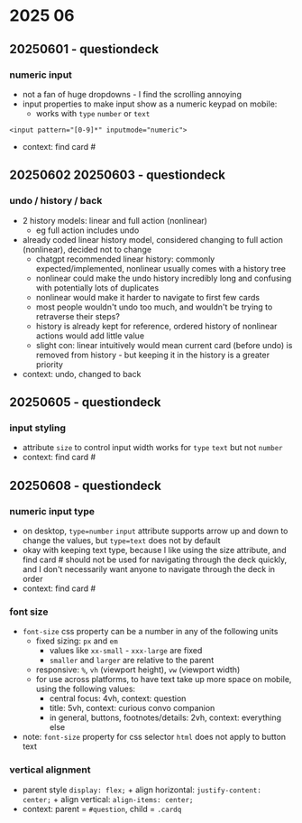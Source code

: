 # 2025 06
## 20250601 - questiondeck
### numeric input
* not a fan of huge dropdowns - I find the scrolling annoying
* input properties to make input show as a numeric keypad on mobile:
  * works with `type` `number` or `text`  
```
<input pattern="[0-9]*" inputmode="numeric">
```
* context: find card #
## 20250602 20250603 - questiondeck
### undo / history / back
* 2 history models: linear and full action (nonlinear)
  * eg full action includes undo
* already coded linear history model, considered changing to full action (nonlinear), decided not to change
  * chatgpt recommended linear history: commonly expected/implemented, nonlinear usually comes with a history tree
  * nonlinear could make the undo history incredibly long and confusing with potentially lots of duplicates
  * nonlinear would make it harder to navigate to first few cards
  * most people wouldn't undo too much, and wouldn't be trying to retraverse their steps?
  * history is already kept for reference, ordered history of nonlinear actions would add little value
  * slight con: linear intuitively would mean current card (before undo) is removed from history - but keeping it in the history is a greater priority
* context: undo, changed to back
## 20250605 - questiondeck
### input styling
* attribute `size` to control input width works for `type` `text` but not `number`
* context: find card #
## 20250608 - questiondeck
### numeric input type
* on desktop, `type=number` `input` attribute supports arrow up and down to change the values, but `type=text` does not by default
* okay with keeping text type, because I like using the size attribute, and find card # should not be used for navigating through the deck quickly, and I don't necessarily want anyone to navigate through the deck in order
* context: find card #
### font size
* `font-size` css property can be a number in any of the following units
  * fixed sizing: `px` and `em`
    * values like `xx-small` - `xxx-large` are fixed
    * `smaller` and `larger` are relative to the parent
  * responsive: `%`, `vh` (viewport height), `vw` (viewport width)
  * for use across platforms, to have text take up more space on mobile, using the following values:
    * central focus: 4vh, context: question
    * title: 5vh, context: curious convo companion
    * in general, buttons, footnotes/details: 2vh, context: everything else
* note: `font-size` property for css selector `html` does not apply to button text
### vertical alignment
* parent style `display: flex;` + align horizontal: `justify-content: center;` + align vertical: `align-items: center;`
* context: parent = `#question`, child = `.cardq`
